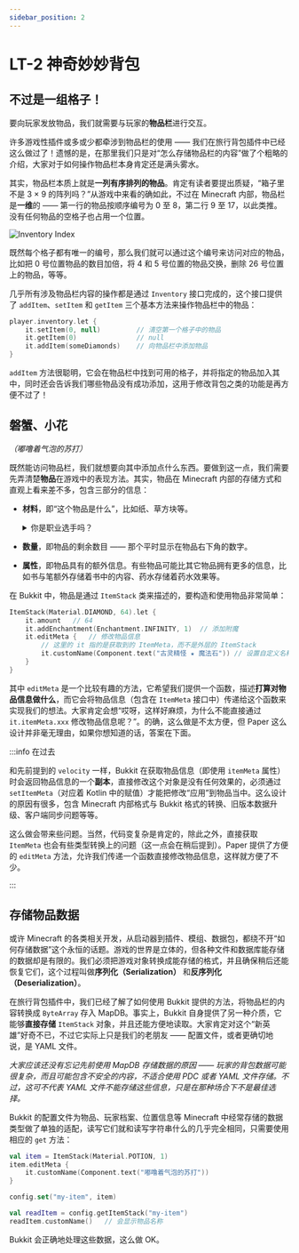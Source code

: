 ```yaml
---
sidebar_position: 2
---
```


# LT-2 神奇妙妙背包

## 不过是一组格子！

要向玩家发放物品，我们就需要与玩家的**物品栏**进行交互。

许多游戏性插件或多或少都牵涉到物品栏的使用 —— 我们在旅行背包插件中已经这么做过了！遗憾的是，在那里我们只是对“怎么存储物品栏的内容”做了个粗略的介绍，大家对于如何操作物品栏本身肯定还是满头雾水。

其实，物品栏本质上就是**一列有序排列的物品**。肯定有读者要提出质疑，“箱子里不是 3 × 9 的阵列吗？”从游戏中来看的确如此，不过在 Minecraft 内部，物品栏是**一维**的 —— 第一行的物品按顺序编号为 0 至 8，第二行 9 至 17，以此类推。没有任何物品的空格子也占用一个位置。

![Inventory Index](/img/s3/inv-index.png)

既然每个格子都有唯一的编号，那么我们就可以通过这个编号来访问对应的物品，比如把 0 号位置物品的数目加倍，将 4 和 5 号位置的物品交换，删除 26 号位置上的物品，等等。

几乎所有涉及物品栏内容的操作都是通过 `Inventory` 接口完成的，这个接口提供了 `addItem`、`setItem` 和 `getItem` 三个基本方法来操作物品栏中的物品：

```kotlin
player.inventory.let {
    it.setItem(0, null)         // 清空第一个格子中的物品
    it.getItem(0)               // null
    it.addItem(someDiamonds)    // 向物品栏中添加物品 
}
```

`addItem` 方法很聪明，它会在物品栏中找到可用的格子，并将指定的物品加入其中，同时还会告诉我们哪些物品没有成功添加，这用于修改背包之类的功能是再方便不过了！

## 磐蟹、小花

*（嘟噜着气泡的苏打）*

既然能访问物品栏，我们就想要向其中添加点什么东西。要做到这一点，我们需要先弄清楚**物品**在游戏中的表现方法。其实，物品在 Minecraft 内部的存储方式和直观上看来差不多，包含三部分的信息：

- **材料**，即“这个物品是什么”，比如纸、草方块等。

  <details>
  <summary>你是职业选手吗？</summary>

  与模组开发不同，由于插件本身不涉及“添加新方块”之类的操作，游戏中所有存在的物品一开始就是已知的，因此一个物品的所有性质几乎完全**由其材料决定**。只要指定对应的材料，Bukkit 就知道你想要使用哪个物品。

  </details>

- **数量**，即物品的剩余数目 —— 那个平时显示在物品右下角的数字。

- **属性**，即物品具有的额外信息。有些物品可能比其它物品拥有更多的信息，比如书与笔额外存储着书中的内容、药水存储着药水效果等。

在 Bukkit 中，物品是通过 `ItemStack` 类来描述的，要构造和使用物品非常简单：

```kotlin
ItemStack(Material.DIAMOND, 64).let {
    it.amount   // 64
    it.addEnchantment(Enchantment.INFINITY, 1)  // 添加附魔
    it.editMeta {   // 修改物品信息
        // 这里的 it 指的是获取到的 ItemMeta，而不是外层的 ItemStack
        it.customName(Component.text("古灵精怪 ★ 魔法石")) // 设置自定义名称
    }
}
```

其中 `editMeta` 是一个比较有趣的方法，它希望我们提供一个函数，描述**打算对物品信息做什么**，而它会将物品信息（包含在 `ItemMeta` 接口中）传递给这个函数来实现我们的想法。大家肯定会想“哎呀，这样好麻烦，为什么不能直接通过 `it.itemMeta.xxx` 修改物品信息呢？”。的确，这么做是不太方便，但 Paper 这么设计并非毫无理由，如果你想知道的话，答案在下面。

:::info 在过去

和先前提到的 `velocity` 一样，Bukkit 在获取物品信息（即使用 `itemMeta` 属性）时会返回物品信息的一个**副本**，直接修改这个对象是没有任何效果的，必须通过 `setItemMeta`（对应着 Kotlin 中的赋值）才能把修改“应用”到物品当中。这么设计的原因有很多，包含 Minecraft 内部格式与 Bukkit 格式的转换、旧版本数据升级、客户端同步问题等等。

这么做会带来些问题。当然，代码变复杂是肯定的，除此之外，直接获取 `ItemMeta` 也会有些类型转换上的问题（这一点会在稍后提到）。Paper 提供了方便的 `editMeta` 方法，允许我们传递一个函数直接修改物品信息，这样就方便了不少。

:::

## 存储物品数据

或许 Minecraft 的各类相关开发，从启动器到插件、模组、数据包，都绕不开“如何存储数据”这个永恒的话题。游戏的世界是立体的，但各种文件和数据库能存储的数据却是有限的。我们必须把游戏对象转换成能存储的格式，并且确保稍后还能恢复它们，这个过程叫做**序列化（Serialization）** 和**反序列化（Deserialization）**。

在旅行背包插件中，我们已经了解了如何使用 Bukkit 提供的方法，将物品栏的内容转换成 `ByteArray` 存入 MapDB。事实上，Bukkit 自身提供了另一种介质，它能够**直接存储** `ItemStack` 对象，并且还能方便地读取。大家肯定对这个“新英雄”好奇不已，不过它实际上只是我们的老朋友 —— 配置文件，或者更确切地说，是 YAML 文件。

*大家应该还没有忘记先前使用 MapDB 存储数据的原因 —— 玩家的背包数据可能很复杂，而且可能包含不安全的内容，不适合使用 PDC 或者 YAML 文件存储。不过，这可不代表 YAML 文件不能存储这些信息，只是在那种场合下不是最佳选择。*

Bukkit 的配置文件为物品、玩家档案、位置信息等 Minecraft 中经常存储的数据类型做了单独的适配，读写它们就和读写字符串什么的几乎完全相同，只需要使用相应的 `get` 方法：

```kotlin
val item = ItemStack(Material.POTION, 1)
item.editMeta {
    it.customName(Component.text("嘟噜着气泡的苏打"))
}

config.set("my-item", item)

val readItem = config.getItemStack("my-item")
readItem.customName()   // 会显示物品名称
```

Bukkit 会正确地处理这些数据，这么做 OK。